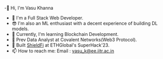 -👋 Hi, I'm Vasu Khanna
- 👀 I'm a Full Stack Web Developer.
- 😎 I'm also an ML enthusiast with a decent experience of building DL models.
- 🌱 Currently, I'm learning Blockchain Development.
- 🔮 Prev Data Analyst at Covalent Networks(Web3 Protocol).
- 💎 Built [ShieldFi](https://github.com/VasuK111/ShieldFi) at ETHGlobal's SuperHack'23.
- 📫 How to reach me:
        Email : vasu_k@ee.iitr.ac.in
    

<!--
**VasuK111/VasuK111** is a ✨ _special_ ✨ repository because its `README.md` (this file) appears on your GitHub profile.

